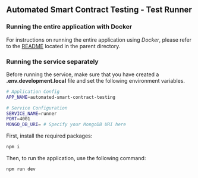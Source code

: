 ## Automated Smart Contract Testing - Test Runner

### Running the entire application with Docker

For instructions on running the entire application using _Docker_, please refer to the [README](../README.md) located in the parent directory.

### Running the service separately

Before running the service, make sure that you have created a **.env.development.local** file and set the following environment variables.

```bash
# Application Config
APP_NAME=automated-smart-contract-testing

# Service Configuration
SERVICE_NAME=runner
PORT=4001
MONGO_DB_URI= # Specify your MongoDB URI here
```

First, install the required packages:

```bash
npm i
```

Then, to run the application, use the following command:

```bash
npm run dev
```
